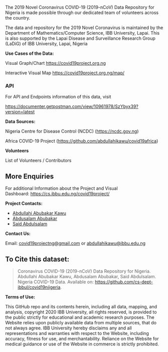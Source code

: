 

The 2019 Novel Coronavirus COVID-19 (2019-nCoV) Data Repository for Nigeria is made possible through our dedicated team of volunteers across the country. 

The data and repository for the 2019 Novel Coronavirus is maintained by the Department of Mathematics/Computer Science, IBB University, Lapai. This is also supported by the Lapai Disease and Surveillance Research Group (LaDiG) of IBB University, Lapai, Nigeria

**Use Cases of the Data:**

Visual Graph/Chart https://covid19project.org.ng

Interactive Visual Map https://covid19project.org.ng/map/

### API
For API and Endpoints information of this data, visit 

https://documenter.getpostman.com/view/10961978/SzYbyx39?version=latest

**Data Sources:**

Nigeria Centre for Disease Control (NCDC) (https://ncdc.gov.ng) 

Africa COVID-19 Project (https://github.com/abdullahikawu/covid19africa)

**Volunteers**

List of Volunteers / Contributors

## More Enquiries

For additional Information about the Project and Visual Dashboard: https://cs.ibbu.edu.ng/covid19project/

**Project Contacts:**

- [Abdullahi Abubakar Kawu](https://github.com/abdullahikawu/)
- [Abdusalam Abubakar](https://github.com/bynalab)
- [Said Abdulsalam](https://github.com/saidabdul80/)

__Contact Us:__

Email: covid19projectng@gmail.com or abdullahikawu@ibbu.edu.ng

## To Cite this dataset:

> Coronavirus COVID-19 (2019-nCoV) Data Repository for Nigeria. Abdullahi Abubakar Kawu, Abdusalam Abubakar, Said Abdulsalam. Nigeria COVID-19 Data. Available on: https://github.com/cs-dept-ibbul/covid19niigeria.


__Terms of Use:__

This GitHub repo and its contents herein, including all data, mapping, and analysis, copyright 2020 IBB University, all rights reserved, is provided to the public strictly for educational and academic research purposes. The Website relies upon publicly available data from multiple sources, that do not always agree. IBB University hereby disclaims any and all representations and warranties with respect to the Website, including accuracy, fitness for use, and merchantability. Reliance on the Website for medical guidance or use of the Website in commerce is strictly prohibited.
